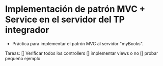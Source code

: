 # Implementación de patrón MVC + Service en el servidor del TP integrador

- Práctica para implementar el patrón MVC al servidor "myBooks".

Tareas:
[] Verificar todos los controllers
[] implementar views o no
[] probar pequeño ejemplo